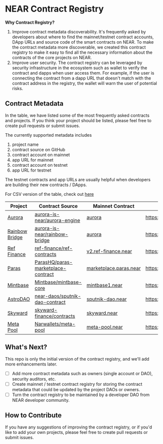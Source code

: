# NEAR Contract Registry

**Why Contract Registry?**

1. Improve contract metadata discoverability. It's frequently asked by developers about where to find the mainnet/testnet contract accounts, DApp URLs and source code of the smart contracts on NEAR. To make the contract metadata more discoverable, we created this contract registry to make it easy to find all the necessary information about the contracts of the core projects on NEAR. 
2. Improve user security. The contract registry can be leveraged by security infrastructure in the ecosystem such as wallet to verify the contract and dapps when user access them. For example, if the user is connecting the contract from a dapp URL that doesn't match with the contract address in the registry, the wallet will warn the user of potential risks.
 

## Contract Metadata

In the table, we have listed some of the most frequently asked contracts and projects. If you think your project should be listed, please feel free to create pull requests or submit issues.

The currently supported metadata includes

1. project name
2. contract source on GitHub
3. contract account on mainnet
4. app URL for mainnet
5. contract account on testnet
6. app URL for testnet

The testnet contracts and app URLs are usually helpful when developers are building their new contracts / DApps.

For CSV version of the table, check out [here](/near-contract-registry.csv)

| Project | Contract Source | Mainnet Contract | Mainnet App | Testnet Contract | Testnet App
| -------- | -------- | -------- | -------- | -------- | -------- |
| [Aurora](https://awesomenear.com/aurora-dev) | [aurora-is-near/aurora-engine](https://github.com/aurora-is-near/aurora-engine) | [aurora](https://explorer.near.org/accounts/aurora) | https://aurora.dev/start | [aurora](https://explorer.testnet.near.org/accounts/aurora) | https://aurora.dev/start |
| [Rainbow Bridge](https://awesomenear.com/rainbow-bridge) | [aurora-is-near/rainbow-bridge](https://github.com/aurora-is-near/rainbow-bridge) | [aurora](https://explorer.near.org/accounts/aurora) | https://rainbowbridge.app | [aurora](https://explorer.testnet.near.org/accounts/aurora) | https://testnet.rainbowbridge.app |
| [Ref Finance](https://awesomenear.com/ref-finance) | [ref-finance/ref-contracts](https://github.com/ref-finance/ref-contracts) | [v2.ref-finance.near](https://explorer.near.org/accounts/v2.ref-finance.near) | https://app.ref.finance | [exchange.ref-dev.testnet](https://explorer.testnet.near.org/accounts/exchange.ref-dev.testnet) | https://testnet.ref.finance |
| [Paras](https://awesomenear.com/paras) | [ParasHQ/paras-marketplace-contract](https://github.com/ParasHQ/paras-marketplace-contract) | [marketplace.paras.near](https://explorer.near.org/accounts/marketplace.paras.near) | https://paras.id | [paras-marketplace-v2.testnet](https://explorer.testnet.near.org/accounts/paras-marketplace-v2.testnet) | https://testnet.paras.id |
| [Mintbase](https://awesomenear.com/mintbase) | [Mintbase/mintbase-core](https://github.com/Mintbase/mintbase-core) | [mintbase1.near](https://explorer.near.org/accounts/mintbase1.near) | https://mintbase.io | [mintspace2.testnet](https://explorer.testnet.near.org/accounts/mintspace2.testnet) | https://testnet.mintbase.io |
| [AstroDAO](https://awesomenear.com/astrodao) | [near-daos/sputnik-dao-contract](https://github.com/near-daos/sputnik-dao-contract) | [sputnik-dao.near](https://explorer.near.org/accounts/sputnik-dao.near) | https://app.astrodao.com | [sputnikv2.testnet](https://explorer.testnet.near.org/accounts/sputnikv2.testnet) | https://testnet.app.astrodao.com |
| [Skyward](https://awesomenear.com/skyward-finance) | [skyward-finance/contracts](https://github.com/skyward-finance/contracts) | [skyward.near](https://explorer.near.org/accounts/skyward.near) | https://app.skyward.finance | [skyward.testnet](https://explorer.testnet.near.org/accounts/skyward.testnet) | https://test.skyward.finance |
| [Meta Pool](https://awesomenear.com/meta-pool) | [Narwallets/meta-pool](https://github.com/Narwallets/meta-pool) | [meta-pool.near](https://explorer.near.org/accounts/meta-pool.near) | https://metapool.app/dapp/mainnet/meta | [meta-v2.pool.testnet](https://explorer.testnet.near.org/accounts/meta-v2.pool.testnet) | https://metapool.app/dapp/testnet/meta |

## What's Next?

This repo is only the initial version of the contract registry, and we'll add more enhancements later. 

- [ ] Add more contract metadata such as owners (single account or DAO), security auditors, etc.
- [ ] Create mainnet / testnet contract registry for storing the contract metadata that could be updated by the project DAOs or owners.
- [ ] Turn the contract registry to be maintained by a developer DAO from NEAR developer community.

## How to Contribute

If you have any suggestions of improving the contract registry, or if you'd like to add your own projects, please feel free to create pull requests or submit issues.

